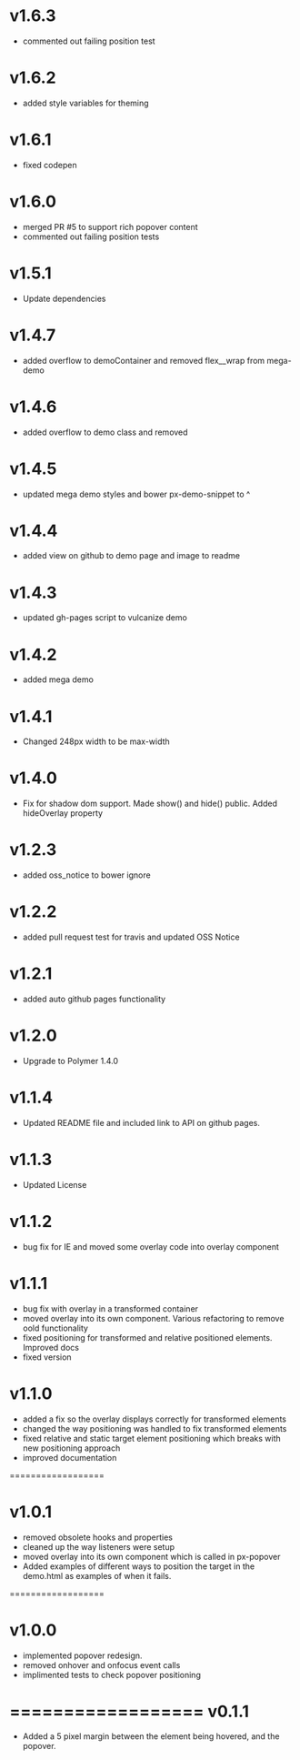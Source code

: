 v1.6.3
=================
* commented out failing position test

v1.6.2
=================
* added style variables for theming

v1.6.1
=================
* fixed codepen

v1.6.0
=================
* merged PR #5 to support rich popover content
* commented out failing position tests

v1.5.1
=================
* Update dependencies

v1.4.7
=================
* added overflow to demoContainer and removed flex__wrap from mega-demo

v1.4.6
=================
* added overflow to demo class and removed <br>

v1.4.5
=================
* updated mega demo styles and bower px-demo-snippet to ^

v1.4.4
=================
* added view on github to demo page and image to readme

v1.4.3
=================
* updated gh-pages script to vulcanize demo

v1.4.2
=================
* added mega demo

v1.4.1
=================
* Changed 248px width to be max-width

v1.4.0
=================
* Fix for shadow dom support. Made show() and hide() public. Added hideOverlay property

v1.2.3
=================
* added oss_notice to bower ignore

v1.2.2
=================
* added pull request test for travis and updated OSS Notice

v1.2.1
=================
* added auto github pages functionality

v1.2.0
=================
* Upgrade to Polymer 1.4.0

v1.1.4
=================
* Updated README file and included link to API on github pages.

v1.1.3
=================
* Updated License

v1.1.2
==================
* bug fix for IE and moved some overlay code into overlay component

v1.1.1
==================
* bug fix with overlay in a transformed container
* moved overlay into its own component. Various refactoring to remove oold functionality
* fixed positioning for transformed and relative positioned elements. Improved docs
* fixed version

v1.1.0
==================
* added a fix so the overlay displays correctly for transformed elements
* changed the way positioning was handled to fix transformed elements
* fixed relative and static target element positioning which breaks with new positioning approach
* improved documentation

==================

v1.0.1
==================
* removed obsolete hooks and properties
* cleaned up the way listeners were setup
* moved overlay into its own component which is called in px-popover
* Added examples of different ways to position the target in the demo.html as examples of when it fails.

==================

v1.0.0
==================
* implemented popover redesign.
* removed onhover and onfocus event calls
* implimented tests to check popover positioning

==================
v0.1.1
==================
* Added a 5 pixel margin between the element being hovered, and the popover.
